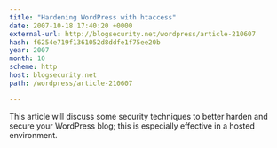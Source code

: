 ```yaml
---
title: "Hardening WordPress with htaccess"
date: 2007-10-18 17:40:20 +0000
external-url: http://blogsecurity.net/wordpress/article-210607
hash: f6254e719f1361052d8ddfe1f75ee20b
year: 2007
month: 10
scheme: http
host: blogsecurity.net
path: /wordpress/article-210607

---
```


This article will discuss some security techniques to better harden and secure your WordPress blog; this is especially effective in a hosted environment.
